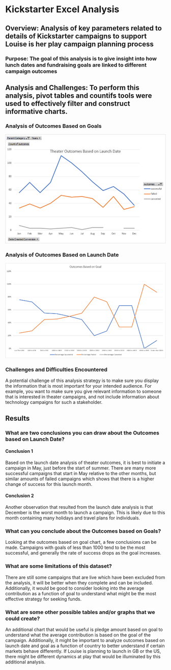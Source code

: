# Kickstarter Excel Analysis

## **Overview:** Analysis of key parameters related to details of Kickstarter campaigns to support Louise is her play campaign planning process

### **Purpose:** The goal of this analysis is to give insight into how lunch dates and fundraising goals are linked to different campaign outcomes

## Analysis and Challenges: To perform this analysis, pivot tables and countifs tools were used to effectively filter and construct informative charts.
### Analysis of Outcomes Based on Goals
![Theater Outcomes vs Launch](https://github.com/zborglin/Kickstarter_Challenge/blob/master/resources/Theater_Outcomes_vs_Launch.png)
### Analysis of Outcomes Based on Launch Date
![Outcomes vs Goals](https://github.com/zborglin/Kickstarter_Challenge/blob/master/resources/Outcomes_vs_Goals.png)
### Challenges and Difficulties Encountered
A potential challenge of this analysis strategy is to make sure you display the information that is most important for your intended audience. For example, you want to make sure you give relevant information to someone that is interested in theater campaigns, and not include information about technology campaigns for such a stakeholder. 
## Results

### What are two conclusions you can draw about the Outcomes based on Launch Date?
#### Conclusion 1
Based on the launch date analysis of theater outcomes, it is best to initiate a campaign in May, just before the start of summer. There are many more successful campaigns that start in May relative to the other months, but similar amounts of failed campaigns which shows that there is a higher change of success for this launch month. 
#### Conclusion 2
Another observation that resulted from the launch date analysis is that December is the worst month to launch a campaign. This is likely due to this month containing many holidays and travel plans for individuals. 
### What can you conclude about the Outcomes based on Goals?
Looking at the outcomes based on goal chart, a few conclusions can be made. Campaigns with goals of less than 1000 tend to be the most successful, and generally the rate of success drops as the goal increases. 
### What are some limitations of this dataset?
There are still some campaigns that are live which have been excluded from the analysis, it will be better when they complete and can be included. Additionally, it would be good to consider looking into the average contribution as a function of goal to understand what might be the most effective strategy for seeking funds. 
### What are some other possible tables and/or graphs that we could create?
An additional chart that would be useful is pledge amount based on goal to understand what the average contribution is based on the goal of the campaign. Additionally, it might be important to analyze outcomes based on launch date and goal as a function of country to better understand if certain markets behave differently. If Louise is planning to launch in GB or the US, there might be different dynamics at play that would be illuminated by this additional analysis.
